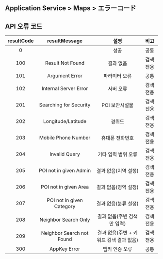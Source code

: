 ## Application Service > Maps > エラーコード

## API 오류 코드
|resultCode|	resultMessage|	설명|	비고|
|:---:|:---:|:---:|:---:|
|0|	|성공|	공통|
|100|Result Not Found|		결과 없음|	검색 전용|
|101|Argument Error|	파라미터 오류|	공통|
|102|Internal Server Error|서버 오류|	검색 전용|
|201|	Searching for Security| POI	보안시설물|	검색 전용|
|202|	Longitude/Latitude |경위도|	검색 전용|
|203|	Mobile Phone Number|휴대폰 전화번호|	검색 전용|
|204|	Invalid Query|기타 입력 범위 오류|	검색 전용
|205|	POI not in given Admin|결과 없음(지역 설정)|	검색 전용|
|206|	POI not in given Area|결과 없음(영역 설정)|	검색 전용|
|207|	POI not in given Category|결과 없음(분류 설정)|	검색 전용|
|208|	Neighbor Search Only|결과 없음(주변 검색만 입력)|	검색 전용|
|209|	Neighbor Search not Found|결과 없음(주변 + 키워드 검색 결과 없음)|	검색 전용|
|300|	AppKey Error|앱키 인증 오류	|공통|
